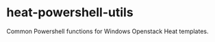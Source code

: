 heat-powershell-utils
=====================

Common Powershell functions for Windows Openstack Heat templates.
